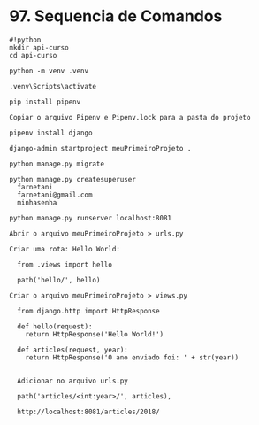 # 97. Sequencia de Comandos

    #!python
    mkdir api-curso
    cd api-curso

    python -m venv .venv

    .venv\Scripts\activate

    pip install pipenv

    Copiar o arquivo Pipenv e Pipenv.lock para a pasta do projeto

    pipenv install django

    django-admin startproject meuPrimeiroProjeto .

    python manage.py migrate

    python manage.py createsuperuser
      farnetani
      farnetani@gmail.com
      minhasenha

    python manage.py runserver localhost:8081

    Abrir o arquivo meuPrimeiroProjeto > urls.py

    Criar uma rota: Hello World:

      from .views import hello

      path('hello/', hello)

    Criar o arquivo meuPrimeiroProjeto > views.py

      from django.http import HttpResponse

      def hello(request):
        return HttpResponse('Hello World!')

      def articles(request, year):
        return HttpResponse('O ano enviado foi: ' + str(year))


      Adicionar no arquivo urls.py

      path('articles/<int:year>/', articles),

      http://localhost:8081/articles/2018/


